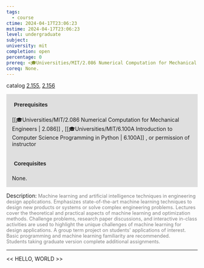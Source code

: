 ```yaml
---
tags:
  - course
ctime: 2024-04-17T23:06:23
mstime: 2024-04-17T23:06:23
level: undergraduate
subject: 
university: mit
completion: open
percentage: 0
prereq: <🎓Universities/MIT/2.086 Numerical Computation for Mechanical Engineers> , <🎓Universities/MIT/6.100A Introduction to Computer Science Programming in Python> , or permission of instructor
coreq: None.
---
```


catalog [2.155](http://student.mit.edu/catalog/m2a.html#2.155), [2.156](http://student.mit.edu/catalog/m2a.html#2.156)

<span style="display: block; padding: 15px; background-color: rgb(100, 100, 100, 0.2);"><font id="m_prereq1866_0" style="display: block; font-family: Arial, sans-serif; font-weight: bold; padding: 5px">Prerequisites</font><br><span id="prereq1866_0">[[🎓Universities/MIT/2.086 Numerical Computation for Mechanical Engineers | 2.086]] , [[🎓Universities/MIT/6.100A Introduction to Computer Science Programming in Python | 6.100A]] , or permission of instructor</span></span>
<span style="display: block; padding: 15px; background-color: rgb(100, 100, 100, 0.2);"><font id="m_coreq1866_0" style="display: block; font-family: Arial, sans-serif; font-weight: bold; padding: 5px">Corequisites</font><br><span id="coreq1866_0">None.</span></span>

<font style="">Description:</font>
<font style="color: grey; font-size: 0.8rem;">Machine learning and artificial intelligence techniques in engineering design applications. Emphasizes state-of-the-art machine learning techniques to design new products or systems or solve complex engineering problems. Lectures cover the theoretical and practical aspects of machine learning and optimization methods. Challenge problems, research paper discussions, and interactive in-class activities are used to highlight the unique challenges of machine learning for design applications. A group term project on students' applications of interest. Basic programming and machine learning familiarity are recommended. Students taking graduate version complete additional assignments.</font>



---

<< HELLO, WORLD >>
